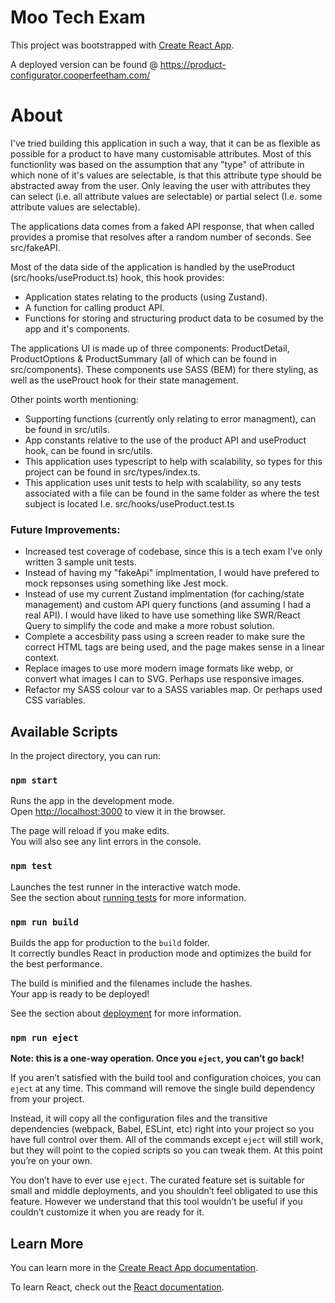 # Moo Tech Exam

This project was bootstrapped with [Create React App](https://github.com/facebook/create-react-app).

A deployed version can be found @ https://product-configurator.cooperfeetham.com/

# About

I've tried building this application in such a way, that it can be as flexible as possible for a product to have many customisable attributes.
Most of this functionlity was based on the assumption that any "type" of attribute in which none of it's values are selectable, is that this
attribute type should be abstracted away from the user. Only leaving the user with attributes they can select (i.e. all attribute values
are selectable) or partial select (I.e. some attribute values are selectable).

The applications data comes from a faked API response, that when called provides a promise that resolves after a random number of seconds. See src/fakeAPI.

Most of the data side of the application is handled by the useProduct (src/hooks/useProduct.ts) hook, this hook provides:

- Application states relating to the products (using Zustand).
- A function for calling product API.
- Functions for storing and structuring product data to be cosumed by the app and it's components.

The applications UI is made up of three components: ProductDetail, ProductOptions & ProductSummary (all of which can be found in src/components). These components use SASS (BEM) for there styling, as well as the useProuct hook for their state management.

Other points worth mentioning:

- Supporting functions (currently only relating to error managment), can be found in src/utils.
- App constants relative to the use of the product API and useProduct hook, can be found in src/utils.
- This application uses typescript to help with scalability, so types for this project can be found in src/types/index.ts.
- This application uses unit tests to help with scalability, so any tests associated with a file can be found in the same folder as where the test subject is located I.e. src/hooks/useProduct.test.ts

### Future Improvements:

- Increased test coverage of codebase, since this is a tech exam I've only written 3 sample unit tests.
- Instead of having my "fakeApi" implmentation, I would have prefered to mock repsonses using something like Jest mock.
- Instead of use my current Zustand implmentation (for caching/state management) and custom API query functions (and assuming I had a real API). I would have liked to have use something like SWR/React Query to simplify the code and make a more robust solution.
- Complete a accesbility pass using a screen reader to make sure the correct HTML tags are being used, and the page makes sense in a linear context.
- Replace images to use more modern image formats like webp, or convert what images I can to SVG. Perhaps use responsive images.
- Refactor my SASS colour var to a SASS variables map. Or perhaps used CSS variables.

## Available Scripts

In the project directory, you can run:

### `npm start`

Runs the app in the development mode.\
Open [http://localhost:3000](http://localhost:3000) to view it in the browser.

The page will reload if you make edits.\
You will also see any lint errors in the console.

### `npm test`

Launches the test runner in the interactive watch mode.\
See the section about [running tests](https://facebook.github.io/create-react-app/docs/running-tests) for more information.

### `npm run build`

Builds the app for production to the `build` folder.\
It correctly bundles React in production mode and optimizes the build for the best performance.

The build is minified and the filenames include the hashes.\
Your app is ready to be deployed!

See the section about [deployment](https://facebook.github.io/create-react-app/docs/deployment) for more information.

### `npm run eject`

**Note: this is a one-way operation. Once you `eject`, you can’t go back!**

If you aren’t satisfied with the build tool and configuration choices, you can `eject` at any time. This command will remove the single build dependency from your project.

Instead, it will copy all the configuration files and the transitive dependencies (webpack, Babel, ESLint, etc) right into your project so you have full control over them. All of the commands except `eject` will still work, but they will point to the copied scripts so you can tweak them. At this point you’re on your own.

You don’t have to ever use `eject`. The curated feature set is suitable for small and middle deployments, and you shouldn’t feel obligated to use this feature. However we understand that this tool wouldn’t be useful if you couldn’t customize it when you are ready for it.

## Learn More

You can learn more in the [Create React App documentation](https://facebook.github.io/create-react-app/docs/getting-started).

To learn React, check out the [React documentation](https://reactjs.org/).
